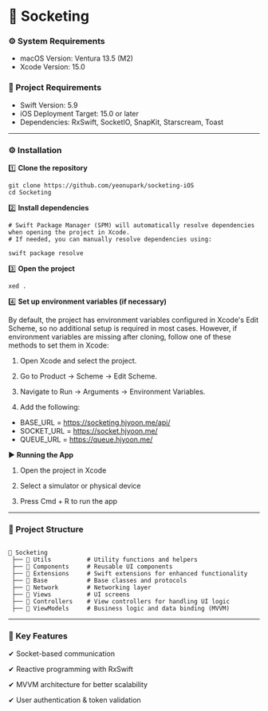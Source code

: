 # 🚀 Socketing 

### ⚙️ System Requirements
- macOS Version: Ventura 13.5 (M2)
- Xcode Version: 15.0

### 🔧 Project Requirements
- Swift Version: 5.9
- iOS Deployment Target: 15.0 or later
- Dependencies: RxSwift, SocketIO, SnapKit, Starscream, Toast

---
### ⚙️ Installation

1️⃣ **Clone the repository**
```
git clone https://github.com/yeonupark/socketing-iOS
cd Socketing
```
2️⃣ **Install dependencies**
```
# Swift Package Manager (SPM) will automatically resolve dependencies when opening the project in Xcode.
# If needed, you can manually resolve dependencies using:

swift package resolve
```
3️⃣ **Open the project**
```
xed .
``` 
4️⃣ **Set up environment variables (if necessary)**   


By default, the project has environment variables configured in Xcode's Edit Scheme, so no additional setup is required in most cases.
However, if environment variables are missing after cloning, follow one of these methods to set them in Xcode:

1. Open Xcode and select the project.

2. Go to Product → Scheme → Edit Scheme.

3. Navigate to Run → Arguments → Environment Variables.

4. Add the following:
- BASE_URL = https://socketing.hjyoon.me/api/
- SOCKET_URL = https://socket.hjyoon.me/
- QUEUE_URL = https://queue.hjyoon.me/

▶️ **Running the App**

1. Open the project in Xcode

2. Select a simulator or physical device

3. Press Cmd + R to run the app

---
### 📌 Project Structure
```

📂 Socketing
 ├── 📂 Utils          # Utility functions and helpers
 ├── 📂 Components     # Reusable UI components
 ├── 📂 Extensions     # Swift extensions for enhanced functionality
 ├── 📂 Base           # Base classes and protocols
 ├── 📂 Network        # Networking layer
 ├── 📂 Views          # UI screens
 ├── 📂 Controllers    # View controllers for handling UI logic
 ├── 📂 ViewModels     # Business logic and data binding (MVVM)

```
---


### 🔗 Key Features

✔ Socket-based communication

✔ Reactive programming with RxSwift

✔ MVVM architecture for better scalability

✔ User authentication & token validation  

